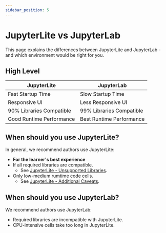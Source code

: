 ```yaml
---
sidebar_position: 5
---
```


# JupyterLite vs JupyterLab

This page explains the differences between JupyterLite and JupyterLab - and which environment would be right for you.

## High Level

| JupyterLite | JupyterLab |
|---|---|
| Fast Startup Time | Slow Startup Time |
| Responsive UI | Less Responsive UI |
| 90% Libraries Compatible | 99% Libraries Compatible |
| Good Runtime Performance | Best Runtime Performance |

## When should you use JupyterLite?

In general, we recommend authors use JupyterLite:
 - __For the learner's best experience__
 - If all required libraries are compatible.
   - See [JupyterLite - Unsupported Libraries](./tools/jupyterlite#unsupported-libraries).
 - Only low-medium rumtime code cells.
   - See [JupyterLite - Additional Caveats](./tools/jupyterlite#additional-caveats).

## When should you use JupyterLab?

We recommend authors use JupyterLab:
 - Required libraries are incompatible with JupyterLite.
 - CPU-intensive cells take too long in JupyterLite.

